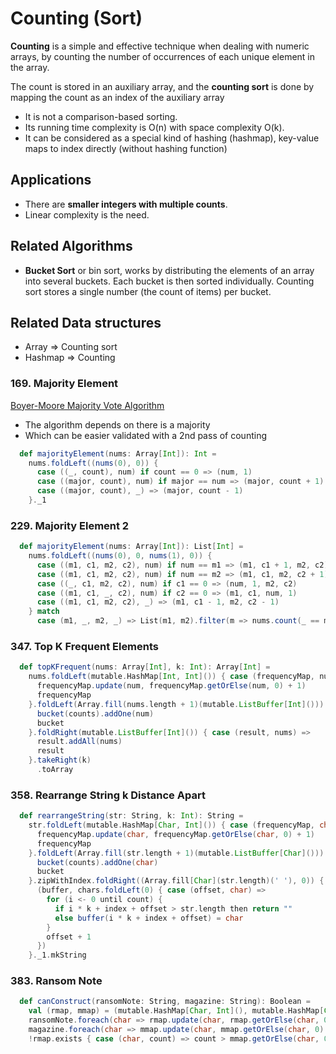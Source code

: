 # Counting (Sort)
**Counting** is a simple and effective technique when dealing with numeric arrays,
by counting the number of occurrences of each unique element in the array.

The count is stored in an auxiliary array, and the **counting sort** is done by mapping the count as an index of the auxiliary array

- It is not a comparison-based sorting.
- Its running time complexity is O(n) with space complexity O(k).
- It can be considered as a special kind of hashing (hashmap), key-value maps to index directly (without hashing function)

## Applications
- There are **smaller integers with multiple counts**.
- Linear complexity is the need.

## Related Algorithms
- **Bucket Sort** or bin sort, works by distributing the elements of an array into several buckets.
  Each bucket is then sorted individually. Counting sort stores a single number (the count of items) per bucket.

## Related Data structures
- Array => Counting sort
- Hashmap => Counting

### 169. Majority Element
[Boyer-Moore Majority Vote Algorithm](http://www.cs.utexas.edu/~moore/best-ideas/mjrty/)
* The algorithm depends on there is a majority
* Which can be easier validated with a 2nd pass of counting
```scala
  def majorityElement(nums: Array[Int]): Int =
    nums.foldLeft((nums(0), 0)) {
      case ((_, count), num) if count == 0 => (num, 1)
      case ((major, count), num) if major == num => (major, count + 1)
      case ((major, count), _) => (major, count - 1)
    }._1
```

### 229. Majority Element 2
```scala
  def majorityElement(nums: Array[Int]): List[Int] =
    nums.foldLeft((nums(0), 0, nums(1), 0)) {
      case ((m1, c1, m2, c2), num) if num == m1 => (m1, c1 + 1, m2, c2)
      case ((m1, c1, m2, c2), num) if num == m2 => (m1, c1, m2, c2 + 1)
      case ((_, c1, m2, c2), num) if c1 == 0 => (num, 1, m2, c2)
      case ((m1, c1, _, c2), num) if c2 == 0 => (m1, c1, num, 1)
      case ((m1, c1, m2, c2), _) => (m1, c1 - 1, m2, c2 - 1)
    } match
      case (m1, _, m2, _) => List(m1, m2).filter(m => nums.count(_ == m) > nums.length / 3)
```

### 347. Top K Frequent Elements
```scala
  def topKFrequent(nums: Array[Int], k: Int): Array[Int] =
    nums.foldLeft(mutable.HashMap[Int, Int]()) { case (frequencyMap, num) =>
      frequencyMap.update(num, frequencyMap.getOrElse(num, 0) + 1)
      frequencyMap
    }.foldLeft(Array.fill(nums.length + 1)(mutable.ListBuffer[Int]())) { case (bucket, (num, counts)) =>
      bucket(counts).addOne(num)
      bucket
    }.foldRight(mutable.ListBuffer[Int]()) { case (result, nums) =>
      result.addAll(nums)
      result
    }.takeRight(k)
      .toArray
```

### 358. Rearrange String k Distance Apart
```scala
  def rearrangeString(str: String, k: Int): String =
    str.foldLeft(mutable.HashMap[Char, Int]()) { case (frequencyMap, char) =>
      frequencyMap.update(char, frequencyMap.getOrElse(char, 0) + 1)
      frequencyMap
    }.foldLeft(Array.fill(str.length + 1)(mutable.ListBuffer[Char]())) { case (bucket, (char, counts)) =>
      bucket(counts).addOne(char)
      bucket
    }.zipWithIndex.foldRight((Array.fill[Char](str.length)(' '), 0)) { case ((chars, count), (buffer, index)) =>
      (buffer, chars.foldLeft(0) { case (offset, char) =>
        for (i <- 0 until count) {
          if i * k + index + offset > str.length then return ""
          else buffer(i * k + index + offset) = char
        }
        offset + 1
      })
    }._1.mkString
```

### 383. Ransom Note
```scala
  def canConstruct(ransomNote: String, magazine: String): Boolean =
    val (rmap, mmap) = (mutable.HashMap[Char, Int](), mutable.HashMap[Char, Int]())
    ransomNote.foreach(char => rmap.update(char, rmap.getOrElse(char, 0) + 1))
    magazine.foreach(char => mmap.update(char, mmap.getOrElse(char, 0) + 1))
    !rmap.exists { case (char, count) => count > mmap.getOrElse(char, 0) }
```